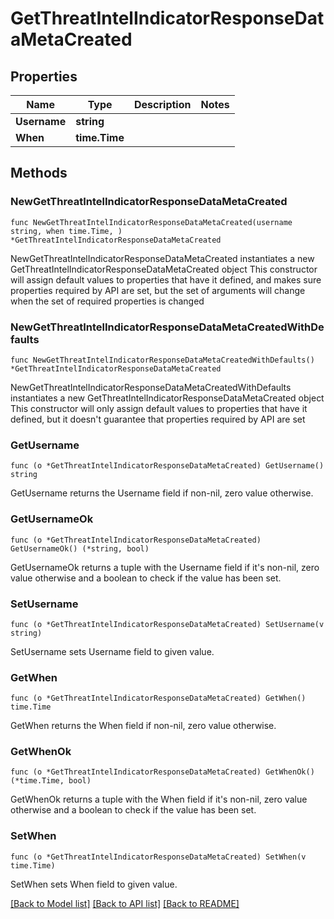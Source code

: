 # GetThreatIntelIndicatorResponseDataMetaCreated

## Properties

Name | Type | Description | Notes
------------ | ------------- | ------------- | -------------
**Username** | **string** |  | 
**When** | **time.Time** |  | 

## Methods

### NewGetThreatIntelIndicatorResponseDataMetaCreated

`func NewGetThreatIntelIndicatorResponseDataMetaCreated(username string, when time.Time, ) *GetThreatIntelIndicatorResponseDataMetaCreated`

NewGetThreatIntelIndicatorResponseDataMetaCreated instantiates a new GetThreatIntelIndicatorResponseDataMetaCreated object
This constructor will assign default values to properties that have it defined,
and makes sure properties required by API are set, but the set of arguments
will change when the set of required properties is changed

### NewGetThreatIntelIndicatorResponseDataMetaCreatedWithDefaults

`func NewGetThreatIntelIndicatorResponseDataMetaCreatedWithDefaults() *GetThreatIntelIndicatorResponseDataMetaCreated`

NewGetThreatIntelIndicatorResponseDataMetaCreatedWithDefaults instantiates a new GetThreatIntelIndicatorResponseDataMetaCreated object
This constructor will only assign default values to properties that have it defined,
but it doesn't guarantee that properties required by API are set

### GetUsername

`func (o *GetThreatIntelIndicatorResponseDataMetaCreated) GetUsername() string`

GetUsername returns the Username field if non-nil, zero value otherwise.

### GetUsernameOk

`func (o *GetThreatIntelIndicatorResponseDataMetaCreated) GetUsernameOk() (*string, bool)`

GetUsernameOk returns a tuple with the Username field if it's non-nil, zero value otherwise
and a boolean to check if the value has been set.

### SetUsername

`func (o *GetThreatIntelIndicatorResponseDataMetaCreated) SetUsername(v string)`

SetUsername sets Username field to given value.


### GetWhen

`func (o *GetThreatIntelIndicatorResponseDataMetaCreated) GetWhen() time.Time`

GetWhen returns the When field if non-nil, zero value otherwise.

### GetWhenOk

`func (o *GetThreatIntelIndicatorResponseDataMetaCreated) GetWhenOk() (*time.Time, bool)`

GetWhenOk returns a tuple with the When field if it's non-nil, zero value otherwise
and a boolean to check if the value has been set.

### SetWhen

`func (o *GetThreatIntelIndicatorResponseDataMetaCreated) SetWhen(v time.Time)`

SetWhen sets When field to given value.



[[Back to Model list]](../README.md#documentation-for-models) [[Back to API list]](../README.md#documentation-for-api-endpoints) [[Back to README]](../README.md)



